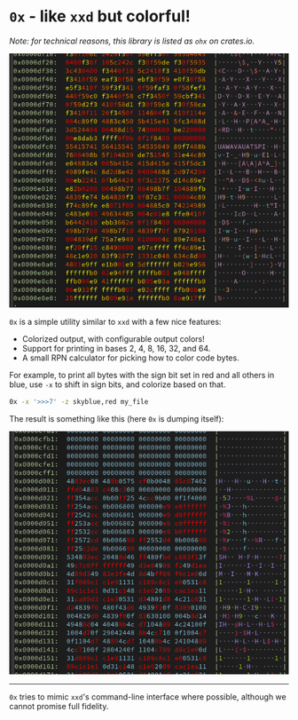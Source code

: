 `0x` - like `xxd` but colorful!
==========

*Note: for technical reasons, this library is listed as `ohx` on crates.io.*

![An example of 0x's output](static/example.png)

`0x` is a simple utility similar to `xxd` with a few nice features:
- Colorized output, with configurable output colors!
- Support for printing in bases 2, 4, 8, 16, 32, and 64.
- A small RPN calculator for picking how to color code bytes.

For example, to print all bytes with the sign bit set in red and all others in
blue, use `-x` to shift in sign bits, and colorize based on that.

```sh
0x -x '>>>7' -z skyblue,red my_file
```

The result is something like this (here `0x` is dumping itself):

![Another example of 0x's output](static/sign_bits.png)

---

`0x` tries to mimic `xxd`'s command-line interface where possible, although we
cannot promise full fidelity.